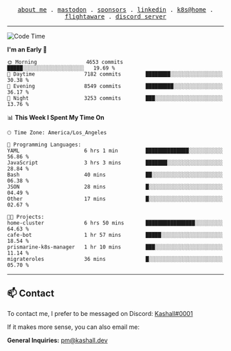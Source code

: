 <p align="center">
  <samp>
    <a href="https://jordanjones.org/">about me</a> .
    <a rel="me" href="https://mastodon.social/@kashall">mastodon</a> .
    <a href="https://github.com/sponsors/kashalls">sponsors</a> .
    <a href="https://linkedin.com/in/jordpjones">linkedin</a> .
    <a href="https://github.com/kashalls/home-cluster">k8s@home</a> .
    <a href="https://flightaware.com/adsb/stats/user/kashalls">flightaware</a> .
    <a href="https://discord.gg/ctgrp8k">discord server</a>
  </samp>
</p>

---

<!--START_SECTION:waka-->
![Code Time](http://img.shields.io/badge/Code%20Time-1%2C383%20hrs%2026%20mins-blue)

**I'm an Early 🐤** 

```text
🌞 Morning                4653 commits        █████░░░░░░░░░░░░░░░░░░░░   19.69 % 
🌆 Daytime                7182 commits        ████████░░░░░░░░░░░░░░░░░   30.38 % 
🌃 Evening                8549 commits        █████████░░░░░░░░░░░░░░░░   36.17 % 
🌙 Night                  3253 commits        ███░░░░░░░░░░░░░░░░░░░░░░   13.76 % 
```


📊 **This Week I Spent My Time On** 

```text
🕑︎ Time Zone: America/Los_Angeles

💬 Programming Languages: 
YAML                     6 hrs 1 min         ██████████████░░░░░░░░░░░   56.86 % 
JavaScript               3 hrs 3 mins        ███████░░░░░░░░░░░░░░░░░░   28.84 % 
Bash                     40 mins             ██░░░░░░░░░░░░░░░░░░░░░░░   06.38 % 
JSON                     28 mins             █░░░░░░░░░░░░░░░░░░░░░░░░   04.49 % 
Other                    17 mins             █░░░░░░░░░░░░░░░░░░░░░░░░   02.67 % 

🐱‍💻 Projects: 
home-cluster             6 hrs 50 mins       ████████████████░░░░░░░░░   64.63 % 
cafe-bot                 1 hr 57 mins        █████░░░░░░░░░░░░░░░░░░░░   18.54 % 
prismarine-k8s-manager   1 hr 10 mins        ███░░░░░░░░░░░░░░░░░░░░░░   11.14 % 
migrateroles             36 mins             █░░░░░░░░░░░░░░░░░░░░░░░░   05.70 % 
```


<!--END_SECTION:waka-->

---

## 📫 Contact

To contact me, I prefer to be messaged on Discord:  [Kashall#0001](https://discord.com/users/201077739589992448)

If it makes more sense, you can also email me:

**General Inquiries:** pm@kashall.dev  
